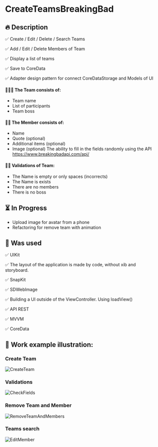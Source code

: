 # CreateTeamsBreakingBad


## 🔥 Description
:white_check_mark: Create / Edit / Delete / Search Teams

:white_check_mark: Add / Edit / Delete Members of Team

:white_check_mark: Display a list of teams

:white_check_mark: Save to CoreData 

:white_check_mark: Adapter design pattern for connect CoreDataStorage and Models of UI 


#### :people_holding_hands: The Team consists of:
- Team name
- List of participants
- Team boss

#### :superhero_man: The Member consists of:
- Name
- Quote (optional)
- Additional items (optional)
- Image (optional)
The ability to fill in the fields randomly using the API https://www.breakingbadapi.com/api/

####  :policewoman: Validations of Team:

- The Name is empty or only spaces (incorrects)
- The Name is exists
- There are no members
- There is no boss


## :hourglass_flowing_sand: In Progress

- Upload image for avatar from a phone
- Refactoring for remove team with animation


## :kick_scooter: Was used
:white_check_mark: UIKit

:white_check_mark: The layout of the application is made by code, without xib and storyboard.

:white_check_mark: SnapKit

:white_check_mark: SDWebImage

:white_check_mark: Building a UI outside of the ViewController. Using loadView()

:white_check_mark: API REST

:white_check_mark: MVVM

:white_check_mark: CoreData 


## 📱 Work example illustration:

### Create Team
![CreateTeam](https://user-images.githubusercontent.com/31052641/152349256-6a96927c-cbf9-45cc-b8d7-1ace8e11dbad.gif)


### Validations
![CheckFields](https://user-images.githubusercontent.com/31052641/152349364-2d631e3b-f061-49fb-90cb-f68c133f11d4.gif)


### Remove Team and Member
![RemoveTeamAndMembers](https://user-images.githubusercontent.com/31052641/152349518-bf5ad178-6891-4da0-85ad-11314fd48643.gif)


### Teams search
![EditMember](https://user-images.githubusercontent.com/31052641/147358170-795f0fc4-2b45-4a4d-b3c0-2f4f89a0fe5a.gif)




